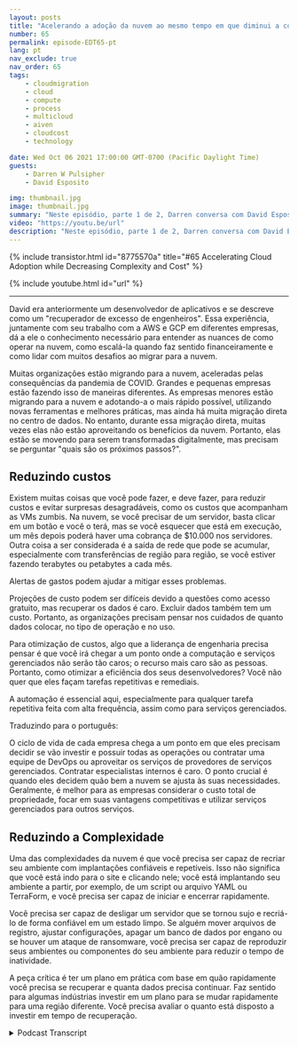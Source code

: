 ```yaml
---
layout: posts
title: "Acelerando a adoção da nuvem ao mesmo tempo em que diminui a complexidade e os custos."
number: 65
permalink: episode-EDT65-pt
lang: pt
nav_exclude: true
nav_order: 65
tags:
    - cloudmigration
    - cloud
    - compute
    - process
    - multicloud
    - aiven
    - cloudcost
    - technology

date: Wed Oct 06 2021 17:00:00 GMT-0700 (Pacific Daylight Time)
guests:
    - Darren W Pulsipher
    - David Esposito

img: thumbnail.jpg
image: thumbnail.jpg
summary: "Neste episódio, parte 1 de 2, Darren conversa com David Esposito, Arquiteto de Soluções Globais, da Aiven, sobre acelerar a adoção da nuvem, reduzindo a complexidade e o custo."
video: "https://youtu.be/url"
description: "Neste episódio, parte 1 de 2, Darren conversa com David Esposito, Arquiteto de Soluções Globais, da Aiven, sobre acelerar a adoção da nuvem, reduzindo a complexidade e o custo."
---
```


<div>
{% include transistor.html id="8775570a" title="#65 Accelerating Cloud Adoption while Decreasing Complexity and Cost" %}

{% include youtube.html id="url" %}
</div>

---

David era anteriormente um desenvolvedor de aplicativos e se descreve como um "recuperador de excesso de engenheiros". Essa experiência, juntamente com seu trabalho com a AWS e GCP em diferentes empresas, dá a ele o conhecimento necessário para entender as nuances de como operar na nuvem, como escalá-la quando faz sentido financeiramente e como lidar com muitos desafios ao migrar para a nuvem.

Muitas organizações estão migrando para a nuvem, aceleradas pelas consequências da pandemia de COVID. Grandes e pequenas empresas estão fazendo isso de maneiras diferentes. As empresas menores estão migrando para a nuvem e adotando-a o mais rápido possível, utilizando novas ferramentas e melhores práticas, mas ainda há muita migração direta no centro de dados. No entanto, durante essa migração direta, muitas vezes elas não estão aproveitando os benefícios da nuvem. Portanto, elas estão se movendo para serem transformadas digitalmente, mas precisam se perguntar "quais são os próximos passos?".

## Reduzindo custos

Existem muitas coisas que você pode fazer, e deve fazer, para reduzir custos e evitar surpresas desagradáveis, como os custos que acompanham as VMs zumbis. Na nuvem, se você precisar de um servidor, basta clicar em um botão e você o terá, mas se você esquecer que está em execução, um mês depois poderá haver uma cobrança de $10.000 nos servidores. Outra coisa a ser considerada é a saída de rede que pode se acumular, especialmente com transferências de região para região, se você estiver fazendo terabytes ou petabytes a cada mês.

Alertas de gastos podem ajudar a mitigar esses problemas.

Projeções de custo podem ser difíceis devido a questões como acesso gratuito, mas recuperar os dados é caro. Excluir dados também tem um custo. Portanto, as organizações precisam pensar nos cuidados de quanto dados colocar, no tipo de operação e no uso.

Para otimização de custos, algo que a liderança de engenharia precisa pensar é que você irá chegar a um ponto onde a computação e serviços gerenciados não serão tão caros; o recurso mais caro são as pessoas. Portanto, como otimizar a eficiência dos seus desenvolvedores? Você não quer que eles façam tarefas repetitivas e remediais.

A automação é essencial aqui, especialmente para qualquer tarefa repetitiva feita com alta frequência, assim como para serviços gerenciados.

Traduzindo para o português: 

O ciclo de vida de cada empresa chega a um ponto em que eles precisam decidir se vão investir e possuir todas as operações ou contratar uma equipe de DevOps ou aproveitar os serviços de provedores de serviços gerenciados. Contratar especialistas internos é caro. O ponto crucial é quando eles decidem quão bem a nuvem se ajusta às suas necessidades. Geralmente, é melhor para as empresas considerar o custo total de propriedade, focar em suas vantagens competitivas e utilizar serviços gerenciados para outros serviços.

## Reduzindo a Complexidade

Uma das complexidades da nuvem é que você precisa ser capaz de recriar seu ambiente com implantações confiáveis e repetíveis. Isso não significa que você está indo para o site e clicando nele; você está implantando seu ambiente a partir, por exemplo, de um script ou arquivo YAML ou TerraForm, e você precisa ser capaz de iniciar e encerrar rapidamente.

Você precisa ser capaz de desligar um servidor que se tornou sujo e recriá-lo de forma confiável em um estado limpo. Se alguém mover arquivos de registro, ajustar configurações, apagar um banco de dados por engano ou se houver um ataque de ransomware, você precisa ser capaz de reproduzir seus ambientes ou componentes do seu ambiente para reduzir o tempo de inatividade.

A peça crítica é ter um plano em prática com base em quão rapidamente você precisa se recuperar e quanta dados precisa continuar. Faz sentido para algumas indústrias investir em um plano para se mudar rapidamente para uma região diferente. Você precisa avaliar o quanto está disposto a investir em tempo de recuperação.



<details>
<summary> Podcast Transcript </summary>

<p></p>

</details>
